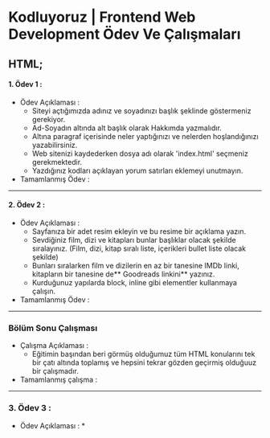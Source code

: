 # Kodluyoruz | Frontend Web Development Ödev Ve Çalışmaları

## HTML;

#### 1. Ödev 1 :

- Ödev Açıklaması : 
  * Siteyi açtığımızda adınız ve soyadınızı başlık şeklinde göstermeniz gerekiyor.
  * Ad-Soyadın altında alt başlık olarak Hakkımda yazmalıdır.
  * Altına paragraf içerisinde neler yaptığınızı ve nelerden hoşlandığınızı yazabilirsiniz.
  * Web sitenizi kaydederken dosya adı olarak 'index.html' seçmeniz gerekmektedir.
  * Yazdığınız kodları açıklayan yorum satırları eklemeyi unutmayın.
- Tamamlanmış Ödev :

---

#### 2. Ödev 2 :

- Ödev Açıklaması :
  * Sayfanıza bir adet resim ekleyin ve bu resime bir açıklama yazın.
  * Sevdiğiniz film, dizi ve kitapları bunlar başlıklar olacak şekilde sıralayınız. (Film, dizi, kitap sıralı liste, içerikleri bullet liste olacak şekilde)
  * Bunları sıralarken film ve dizilerin en az bir tanesine IMDb linki, kitapların bir tanesine de** Goodreads linkini** yazınız.
  * Kurduğunuz yapılarda block, inline gibi elementler kullanmaya çalışın.
- Tamamlanmış Ödev :

---

### Bölüm Sonu Çalışması

- Çalışma Açıklaması :
    * Eğitimin başından beri görmüş olduğumuz tüm HTML konularını tek bir çatı altında toplamış ve hepsini tekrar gözden geçirmiş olduğuuz bir çalışmadır.
- Tamamlanmış çalışma :

---

### 3. Ödev 3 :

- Ödev Açıklaması :
  * 
